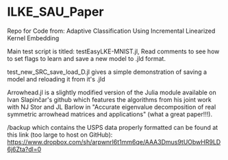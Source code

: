# ILKE_SAU_Paper
Repo for Code from: Adaptive Classification Using Incremental Linearized Kernel Embedding

Main test script is titled: testEasyLKE-MNIST.jl, Read comments to see how to set flags to learn and save a new model to .jld format.

test_new_SRC_save_load_D.jl gives a simple demonstration of saving a model and reloading it from it's .jld

Arrowhead.jl is a slightly modified version of the Julia module available on Ivan Slapinčar's github which features the algorithms from his joint work with NJ Stor and JL Barlow in "Accurate eigenvalue decomposition of real symmetric arrowhead matrices and applications" (what a great paper!!!).

/backup which contains the USPS data properly formatted can be found at this link (too large to host on GitHub): https://www.dropbox.com/sh/arpwnrl6t1mm6qe/AAA3Dmus9tUObwHR9LD6j6Zta?dl=0
